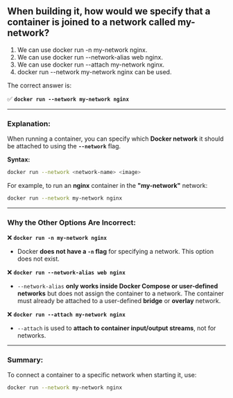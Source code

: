 ## When building it, how would we specify that a container is joined to a network called my-network? 
1. We can use docker run -n my-network nginx. 
2. We can use docker run --network-alias web nginx. 
3. We can use docker run --attach my-network nginx. 
4. docker run --network my-network nginx can be used. 

The correct answer is:  

✅ **`docker run --network my-network nginx`**  

---

### Explanation:  
When running a container, you can specify which **Docker network** it should be attached to using the **`--network`** flag.  

**Syntax:**  
```sh
docker run --network <network-name> <image>
```
For example, to run an **nginx** container in the **"my-network"** network:  
```sh
docker run --network my-network nginx
```

---

### Why the Other Options Are Incorrect:  

❌ **`docker run -n my-network nginx`**  
- Docker **does not have a `-n` flag** for specifying a network. This option does not exist.  

❌ **`docker run --network-alias web nginx`**  
- `--network-alias` **only works inside Docker Compose or user-defined networks** but does not assign the container to a network. The container must already be attached to a user-defined **bridge** or **overlay** network.  

❌ **`docker run --attach my-network nginx`**  
- `--attach` is used to **attach to container input/output streams**, not for networks.  

---

### Summary:  
To connect a container to a specific network when starting it, use:  
```sh
docker run --network my-network nginx
```
